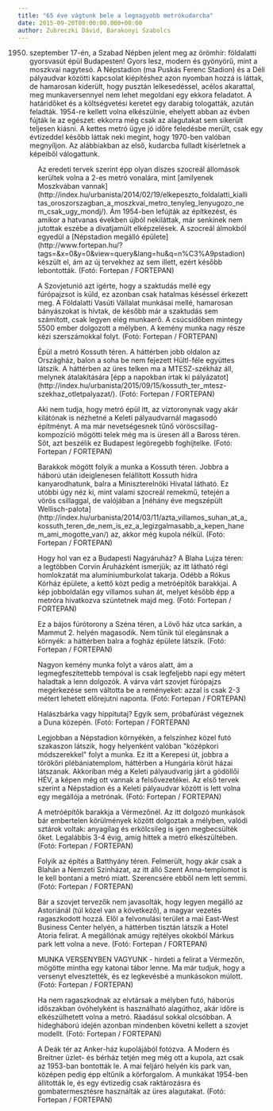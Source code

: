 ```yaml
---
title: "65 éve vágtunk bele a legnagyobb metrókudarcba"
date: 2015-09-20T00:00:00.000+00:00
author: Zubreczki Dávid, Barakonyi Szabolcs
---
```


1950. szeptember 17-én, a Szabad Népben jelent meg az örömhír: földalatti gyorsvasút épül Budapesten! Gyors lesz, modern és gyönyörű, mint a moszkvai nagytesó. A Népstadion (ma Puskás Ferenc Stadion) és a Déli pályaudvar közötti kapcsolat kiépítéshez azon nyomban hozzá is láttak, de hamarosan kiderült, hogy pusztán lelkesedéssel, acélos akarattal, meg munkaversennyel nem lehet megoldani egy ekkora feladatot. A határidőket és a költségvetési keretet egy darabig tologatták, azután feladták. 1954-re kellett volna elkészülnie, ehelyett abban az évben fújták le az egészet: ekkorra még csak az alagutakat sem sikerült teljesen kiásni. A kettes metró ügye jó időre feledésbe merült, csak egy évtizeddel később láttak neki megint, hogy 1970-ben valóban megnyíljon. Az alábbiakban az első, kudarcba fulladt kísérletnek a képeiből válogattunk.

<figure>
<img src="/images/9901387_bd5d964c72172c653b7471c63a6a7691_wm.jpg" alt="" />
<figcaption>Az eredeti tervek szerint épp olyan díszes szocreál állomások kerültek volna a 2-es metró vonalára, mint [amilyenek Moszkvában vannak](http://index.hu/urbanista/2014/02/19/elkepeszto_foldalatti_kiallitas_oroszorszagban_a_moszkvai_metro_tenyleg_lenyugozo_nem_csak_ugy_mondj/). Ám 1954-ben lefújták az építkezést, és amikor a hatvanas években újból nekiláttak, már senkinek nem jutottak eszébe a divatjamúlt elképzelések. A szocreál álmokból egyedül a [Népstadion megálló épülete](http://www.fortepan.hu/?tags=&x=0&y=0&view=query&lang=hu&q=n%C3%A9pstadion) készült el, ám az új tervekhez az sem illett, ezért később lebontották. (Fotó: Fortepan / FORTEPAN)</figcaption>
</figure>

<figure>
<img src="/images/9901393_b701a1c434219ffcd32f8b9ec968497c_wm.jpg" alt="" />
<figcaption>A Szovjetunió azt ígérte, hogy a szaktudás mellé egy fúrópajzsot is küld, ez azonban csak hatalmas késéssel érkezett meg. A Földalatti Vasúti Vállalat munkásai mellé, hamarosan bányászokat is hívtak, de később már a szaktudás sem számított, csak legyen elég munkaerő. A csúcsidőben mintegy 5500 ember dolgozott a mélyben. A kemény munka nagy része kézi szerszámokkal folyt. (Fotó: Fortepan / FORTEPAN)</figcaption>
</figure>

<figure>
<img src="/images/9901391_67d470483fad939b491d40d7b52a4dfb_wm.jpg" alt="" />
<figcaption>Épül a metró Kossuth téren. A háttérben jobb oldalon az Országház, balon a soha be nem fejezett Hültl-féle együttes látszik. A háttérben az üres telken ma a MTESZ-székház áll, melynek átalakítására [épp a napokban írtak ki pályázatot](http://index.hu/urbanista/2015/09/15/kossuth_ter_mtesz-szekhaz_otletpalyazat/). (Fotó: Fortepan / FORTEPAN)</figcaption>
</figure>

<figure>
<img src="/images/9901395_220adfc83c9d8d3b4131eb98c8afd2fd_wm.jpg" alt="" />
<figcaption>Aki nem tudja, hogy metró épül itt, az víztoronynak vagy akár kilátónak is nézhetné a Keleti pályaudvarnál magasodó építményt. A ma már nevetségesnek tűnő vöröscsillag-kompozíció mögötti telek még ma is üresen áll a Baross téren. Sőt, azt beszélik ez Budapest legöregebb foghíjtelke. (Fotó: Fortepan / FORTEPAN)</figcaption>
</figure>

<figure>
<img src="/images/9901371_d89efc59f25655ea0afb3646e1e5d9e9_wm.jpg" alt="" />
<figcaption>Barakkok mögött folyik a munka a Kossuth téren. Jobbra a háború után ideiglenesen felállított Kossuth hídra kanyarodhatunk, balra a Miniszterelnöki Hivatal látható. Ez utóbbi úgy néz ki, mint valami szocreál remekmű, tetején a vörös csillaggal, de valójában a [néhány éve megszépült Wellisch-palota](http://index.hu/urbanista/2014/03/11/azta_villamos_suhan_at_a_kossuth_teren_de_nem_is_ez_a_legizgalmasabb_a_kepen_hanem_ami_mogotte_van/) az, akkor még kupola nélkül. (Fotó: Fortepan / FORTEPAN)</figcaption>
</figure>

<figure>
<img src="/images/9901377_fb33dda40671640836cf96621a210974_wm.jpg" alt="" />
<figcaption>Hogy hol van ez a Budapesti Nagyáruház? A Blaha Lujza téren: a legtöbben Corvin Áruházként ismerjük; az itt látható régi homlokzatát ma alumíniumburkolat takarja. Odébb a Rókus Kórház épülete, a kettő közt pedig a metróépítők barakkjai. A kép jobboldalán egy villamos suhan át, melyet később épp a metróra hivatkozva szüntetnek majd meg. (Fotó: Fortepan / FORTEPAN)</figcaption>
</figure>

<figure>
<img src="/images/9901379_feca5adc1e3a09e524e214e57ef13e8d_wm.jpg" alt="" />
<figcaption>Ez a bájos fúrótorony a Széna téren, a Lövő ház utca sarkán, a Mammut 2. helyén magasodik. Nem tűnik túl elegánsnak a környék: a háttérben balra a fogház épülete látszik. (Fotó: Fortepan / FORTEPAN)</figcaption>
</figure>

<figure>
<img src="/images/9901375_edb298dce39c51fab62d2a6348d67e33_wm.jpg" alt="" />
<figcaption>Nagyon kemény munka folyt a város alatt, ám a legmegfeszítettebb tempóval is csak legfeljebb napi egy métert haladtak a lenn dolgozók. A várva várt szovjet fúrópajzs megérkezése sem váltotta be a reményeket: azzal is csak 2-3 métert lehetett előrejutni naponta. (Fotó: Fortepan / FORTEPAN)</figcaption>
</figure>

<figure>
<img src="/images/9901373_17dd290bed7b148c652857fd407f0912_wm.jpg" alt="" />
<figcaption>Halászbárka vagy hippitutaj? Egyik sem, próbafúrást végeznek a Duna közepén. (Fotó: Fortepan / FORTEPAN)</figcaption>
</figure>

<figure>
<img src="/images/9901381_85717f32d111e911581e25631beb7c45_wm.jpg" alt="" />
<figcaption>Legjobban a Népstadion környékén, a felszínhez közel futó szakaszon látszik, hogy helyenként valóban "középkori módszerekkel" folyt a munka. Ez itt a Kerepesi út, jobbra a törökőri plébániatemplom, háttérben a Hungária körút házai látszanak. Akkoriban még a Keleti pályaudvarig járt a gödöllői HÉV, a képen még ott vannak a felsővezetékei. Az első tervek szerint a Népstadion és a Keleti pályaudvar között is lett volna egy megállója a metrónak. (Fotó: Fortepan / FORTEPAN)</figcaption>
</figure>

<figure>
<img src="/images/9901383_4763af810dda5626a25f27945c8ab012_wm.jpg" alt="" />
<figcaption>A metróépítők barakkja a Vérmezőnél. Az itt dolgozó munkások bár embertelen körülmények között dolgoztak a mélyben, valódi sztárok voltak: anyagilag és erkölcsileg is igen megbecsülték őket. Legalábbis 3-4 évig, amíg hittek a metró elkészültében. (Fotó: Fortepan / FORTEPAN)</figcaption>
</figure>

<figure>
<img src="/images/9901343_90a1c9a2362b57b35934c743bd1531a6_wm.jpg" alt="" />
<figcaption>Folyik az építés a Batthyány téren. Felmerült, hogy akár csak a Blahán a Nemzeti Színházat, az itt álló Szent Anna-templomot is le kell bontani a metró miatt. Szerencsére ebből nem lett semmi. (Fotó: Fortepan / FORTEPAN)</figcaption>
</figure>

<figure>
<img src="/images/9901345_b338a95b68842667bf3343c051246cb8_wm.jpg" alt="" />
<figcaption>Bár a szovjet tervezők nem javasolták, hogy legyen megálló az Astoriánál (túl közel van a következő), a magyar vezetés ragaszkodott hozzá. Elől a felvonulási terület a mai East-West Business Center helyén, a háttérben tisztán látszik a Hotel Atoria felirat. A megállónak amúgy rejtélyes okokból Márkus park lett volna a neve. (Fotó: Fortepan / FORTEPAN)</figcaption>
</figure>

<figure>
<img src="/images/9901337_4109bf7f49713b8a0f294d076abab69a_wm.jpg" alt="" />
<figcaption>MUNKA VERSENYBEN VAGYUNK - hirdeti a felirat a Vérmezőn, mögötte mintha egy katonai tábor lenne. Ma már tudjuk, hogy a versenyt elvesztették, és ez legkevésbé a munkásokon múlott. (Fotó: Fortepan / FORTEPAN)</figcaption>
</figure>

<figure>
<img src="/images/9901333_6cdd78bd009485d2a00fa70447cc6ddf_wm.jpg" alt="" />
<figcaption>Ha nem ragaszkodnak az elvtársak a mélyben futó, háborús időszakban óvóhelyként is használható alagúthoz, akár időre is elkészülhetett volna a metró. Ráadásul sokkal olcsóbban. A hidegháború idején azonban mindenben követni kellett a szovjet modellt. (Fotó: Fortepan / FORTEPAN)</figcaption>
</figure>

<figure>
<img src="/images/9901331_e9cb927ffa3b365e6e0135fbdc2519f7_wm.jpg" alt="" />
<figcaption>A Deák tér az Anker-ház kupolájából fotózva. A Modern és Breitner üzlet- és bérház tetjén meg még ott a kupola, azt csak az 1953-ban bontották le. A mai feljáró helyén kis park van, középen pedig épp eltűnik a körforgalom. A munkákat 1954-ben állították le, és egy évtizedig csak raktározásra és gombatermesztésre használták az üres alagutakat. (Fotó: Fortepan / FORTEPAN)</figcaption>
</figure>
